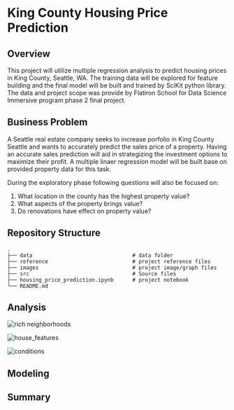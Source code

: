 # King County Housing Price Prediction

## Overview
This project will utilize multiple regression analysis to predict housing prices in King County, Seattle, WA. The training data will be explored for feature building and the final model will be built and trained by SciKit python library. The data and project scope was provide by Flatiron School for Data Science Immersive program phase 2 final project. 

## Business Problem
A Seattle real estate company seeks to increase porfolio in King County Seattle and wants to accurately predict the sales price of a property. Having an accurate sales prediction will aid in strategizing the investment options to maximize their profit. A multiple linaer regression model will be built base on provided property data for this task. 

During the exploratory phase following questions will also be focused on:
1. What location in the county has the highest property value?
2. What aspects of the property brings value?
3. Do renovations have effect on property value?

## Repository Structure
    .
    ├── data                                # data folder
    ├── reference                           # project reference files
    ├── images                              # project image/graph files
    ├── src                                 # Source files  
    ├── housing_price_prediction.ipynb      # project notebook
    └── README.md

## Analysis

![rich neighborhoods](https://github.com/yunghanjeong/King_County_Housing_Price_Prediction/blob/main/images/high_price_neighborhood.png?raw=true)<br>

![house_features](https://github.com/yunghanjeong/King_County_Housing_Price_Prediction/blob/main/images/basement_renovation_value.png?raw=true)<br>

![conditions](https://github.com/yunghanjeong/King_County_Housing_Price_Prediction/blob/main/images/condition_value.png?raw=true)<br>

## Modeling

## Summary
